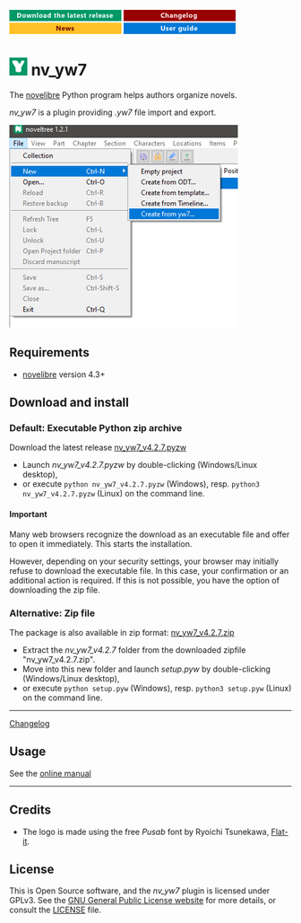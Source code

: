 [![Download the latest release](docs/img/download-button.png)](https://github.com/peter88213/nv_yw7/raw/main/dist/nv_yw7_v4.2.7.pyzw)
[![Changelog](docs/img/changelog-button.png)](docs/changelog.md)
[![News](docs/img/news-button.png)](https://github.com/peter88213/novelibre/discussions/1)
[![Online help](docs/img/help-button.png)](docs/nv_yw7/)


# ![Y](icons/yLogo32.png) nv_yw7

The [novelibre](https://github.com/peter88213/novelibre/) Python program helps authors organize novels.  

*nv_yw7* is a plugin providing *.yw7* file import and export. 

![Screenshot](docs/Screenshots/screen01.png)

## Requirements

- [novelibre](https://github.com/peter88213/novelibre/) version 4.3+

## Download and install

### Default: Executable Python zip archive

Download the latest release [nv_yw7_v4.2.7.pyzw](https://github.com/peter88213/nv_yw7/raw/main/dist/nv_yw7_v4.2.7.pyzw)

- Launch *nv_yw7_v4.2.7.pyzw* by double-clicking (Windows/Linux desktop),
- or execute `python nv_yw7_v4.2.7.pyzw` (Windows), resp. `python3 nv_yw7_v4.2.7.pyzw` (Linux) on the command line.

#### Important

Many web browsers recognize the download as an executable file and offer to open it immediately. 
This starts the installation.

However, depending on your security settings, your browser may 
initially  refuse  to download the executable file. 
In this case, your confirmation or an additional action is required. 
If this is not possible, you have the option of downloading 
the zip file. 


### Alternative: Zip file

The package is also available in zip format: [nv_yw7_v4.2.7.zip](https://github.com/peter88213/nv_yw7/raw/main/dist/nv_yw7_v4.2.7.zip)

- Extract the *nv_yw7_v4.2.7* folder from the downloaded zipfile "nv_yw7_v4.2.7.zip".
- Move into this new folder and launch *setup.pyw* by double-clicking (Windows/Linux desktop), 
- or execute `python setup.pyw` (Windows), resp. `python3 setup.pyw` (Linux) on the command line.

---

[Changelog](docs/changelog.md)

## Usage

See the [online manual](docs/nv_yw7/)

---

## Credits

- The logo is made using the free *Pusab* font by Ryoichi Tsunekawa, [Flat-it](http://flat-it.com/).

## License

This is Open Source software, and the *nv_yw7* plugin is licensed under GPLv3. See the
[GNU General Public License website](https://www.gnu.org/licenses/gpl-3.0.en.html) for more
details, or consult the [LICENSE](https://github.com/peter88213/nv_yw7/blob/main/LICENSE) file.
